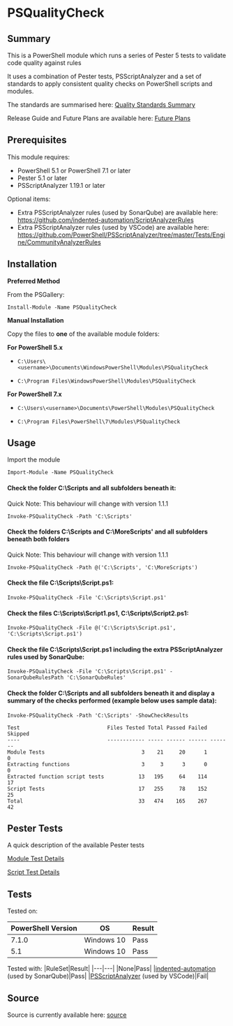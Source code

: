 # PSQualityCheck

## Summary

This is a PowerShell module which runs a series of Pester 5 tests to validate code quality against rules

It uses a combination of Pester tests, PSScriptAnalyzer and a set of standards to apply consistent quality checks on PowerShell scripts and modules.

The standards are summarised here: [Quality Standards Summary](https://github.com/andrewrdavidson/PSQualityCheck/wiki/Standards)

Release Guide and Future Plans are available here: [Future Plans](https://github.com/andrewrdavidson/PSQualityCheck/wiki/Future-Plans)

## Prerequisites

This module requires:

* PowerShell 5.1 or PowerShell 7.1 or later
* Pester 5.1 or later
* PSScriptAnalyzer 1.19.1 or later

Optional items:

* Extra PSScriptAnalyzer rules (used by SonarQube) are available here: https://github.com/indented-automation/ScriptAnalyzerRules
* Extra PSScriptAnalyzer rules (used by VSCode) are available here: https://github.com/PowerShell/PSScriptAnalyzer/tree/master/Tests/Engine/CommunityAnalyzerRules

## Installation

__Preferred Method__

From the PSGallery:

`Install-Module -Name PSQualityCheck`

__Manual Installation__

Copy the files to **one** of the available module folders:

__For PowerShell 5.x__

* `C:\Users\<username>\Documents\WindowsPowerShell\Modules\PSQualityCheck`

* `C:\Program Files\WindowsPowerShell\Modules\PSQualityCheck`

__For PowerShell 7.x__

* `C:\Users\<username>\Documents\PowerShell\Modules\PSQualityCheck`

* `C:\Program Files\PowerShell\7\Modules\PSQualityCheck`

## Usage

Import the module

`Import-Module -Name PSQualityCheck`

#### Check the folder C:\Scripts and all subfolders beneath it:

Quick Note: This behaviour will change with version 1.1.1

`Invoke-PSQualityCheck -Path 'C:\Scripts'`

#### Check the folders C:\Scripts and C:\MoreScripts' and all subfolders beneath both folders

Quick Note: This behaviour will change with version 1.1.1

`Invoke-PSQualityCheck -Path @('C:\Scripts', 'C:\MoreScripts')`

#### Check the file C:\Scripts\Script.ps1:

`Invoke-PSQualityCheck -File 'C:\Scripts\Script.ps1'`

#### Check the files C:\Scripts\Script1.ps1, C:\Scripts\Script2.ps1:

`Invoke-PSQualityCheck -File @('C:\Scripts\Script.ps1', 'C:\Scripts\Script.ps1')`

#### Check the file C:\Scripts\Script.ps1 including the extra PSScriptAnalyzer rules used by SonarQube:

`Invoke-PSQualityCheck -File 'C:\Scripts\Script.ps1' -SonarQubeRulesPath 'C:\SonarQubeRules'`

#### Check the folder C:\Scripts and all subfolders beneath it and display a summary of the checks performed (example below uses sample data):

`Invoke-PSQualityCheck -Path 'C:\Scripts' -ShowCheckResults`

    Test                            Files Tested Total Passed Failed Skipped
    ----                            ------------ ----- ------ ------ -------
    Module Tests                               3    21     20      1       0
    Extracting functions                       3     3      3      0       0
    Extracted function script tests           13   195     64    114      17
    Script Tests                              17   255     78    152      25
    Total                                     33   474    165    267      42

## Pester Tests

A quick description of the available Pester tests

[Module Test Details](https://github.com/andrewrdavidson/PSQualityCheck/wiki/Module-Tests)

[Script Test Details](https://github.com/andrewrdavidson/PSQualityCheck/wiki/Script-Tests)

## Tests

Tested on:

|PowerShell Version|OS|Result|
|---|---|---|
|7.1.0|Windows 10|Pass
|5.1|Windows 10|Pass

Tested with:
|RuleSet|Result|
|---|---|
|None|Pass|
|[indented-automation](https://github.com/indented-automation/ScriptAnalyzerRules) (used by SonarQube)|Pass|
|[PSScriptAnalyzer](https://github.com/PowerShell/PSScriptAnalyzer/tree/master/Tests/Engine/CommunityAnalyzerRules) (used by VSCode)|Fail|

## Source

Source is currently available here: [source](https://github.com/andrewrdavidson/PSQualityCheck/tree/main/Source)
